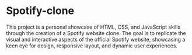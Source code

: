 # Spotify-clone
This project is a personal showcase of HTML, CSS, and JavaScript skills through the creation of a Spotify website clone. The goal is to replicate the visual and interactive aspects of the official Spotify website, showcasing a keen eye for design, responsive layout, and dynamic user experiences.
